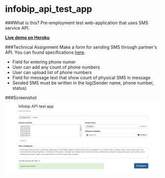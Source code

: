 # infobip_api_test_app

###What is this?
Pre-employment test web-application that uses SMS service API.

[**Live demo on Heroku**](https://evening-caverns-7782.herokuapp.com)

###Technical Assignment
Make a form for sending SMS through partner's API. You can found specifications [here](http://www.infobip.com/themes/site_themes/infobip/documentation/Infobip_HTTP_API_and_SMPP_specification.pdf).

* Field for entering phone numer
* User can add any count of phone numbers
* User can upload list of phone numbers
* Field for message text that show count of physical SMS in message
* Sended SMS must be written in the log(Sender name, phone number, status)

###Screenshot
![screenshot](https://github.com/bushikot/infobip_api_test_app/raw/master/screenshots/screenshot.png)
